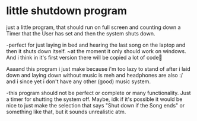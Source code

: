 # little shutdown program
just a little program, that should run on full screen and counting down a Timer that the User has set and then the system shuts down. 

-perfect for just laying in bed and hearing the last song on the laptop and then it shuts down itself.
~at the moment it only should work on windows. And i think in it's first version there will be copied a lot of code🙈

Aaaand this program i just make because i'm too lazy to stand of after i laid down and laying down without music is meh and headphones are also :/ and i since yet i don't have any other (good) music system.

-this program should not be perfect or complete or many functionality. Just a timer for shutting the system off. Maybe, idk if it's possible it would be nice to just make the selection that says "Shut down if the Song ends" or something like that, but it sounds unrealistic atm.
